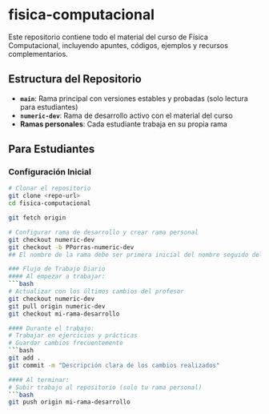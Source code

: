 # fisica-computacional
Este repositorio contiene todo el material del curso de Física Computacional, incluyendo apuntes, códigos, ejemplos y recursos complementarios.

## Estructura del Repositorio
- **`main`**: Rama principal con versiones estables y probadas (solo lectura para estudiantes)
- **`numeric-dev`**: Rama de desarrollo activo con el material del curso
- **Ramas personales**: Cada estudiante trabaja en su propia rama

##  Para Estudiantes

### Configuración Inicial
```bash
# Clonar el repositorio
git clone <repo-url>
cd fisica-computacional

git fetch origin

# Configurar rama de desarrollo y crear rama personal
git checkout numeric-dev
git checkout -b PPorras-numeric-dev 
## El nombre de la rama debe ser primera inicial del nombre seguido del apellido seguido de numeric-dev

### Flujo de Trabajo Diario 
#### Al empezar a trabajar:
```bash
# Actualizar con los últimos cambios del profesor
git checkout numeric-dev
git pull origin numeric-dev
git checkout mi-rama-desarrollo

#### Durante el trabajo:
# Trabajar en ejercicios y prácticas
# Guardar cambios frecuentemente
```bash
git add .
git commit -m "Descripción clara de los cambios realizados"

#### Al terminar:
# Subir trabajo al repositorio (solo tu rama personal)
```bash
git push origin mi-rama-desarrollo
